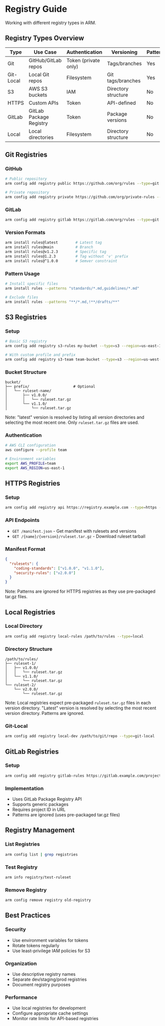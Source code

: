 # Registry Guide

Working with different registry types in ARM.

## Registry Types Overview

| Type | Use Case | Authentication | Versioning | Patterns |
|------|----------|----------------|------------|----------|
| Git | GitHub/GitLab repos | Token (private only) | Tags/branches | Yes |
| Git-Local | Local Git repos | Filesystem | Git tags/branches | Yes |
| S3 | AWS S3 buckets | IAM | Directory structure | No |
| HTTPS | Custom APIs | Token | API-defined | No |
| GitLab | GitLab Package Registry | Token | Package versions | No |
| Local | Local directories | Filesystem | Directory structure | No |

## Git Registries

### GitHub
```bash
# Public repository
arm config add registry public https://github.com/org/rules --type=git

# Private repository
arm config add registry private https://github.com/org/private-rules --type=git --authToken=$GITHUB_TOKEN
```

### GitLab
```bash
arm config add registry gitlab https://gitlab.com/org/rules --type=git --authToken=$GITLAB_TOKEN --apiType=gitlab
```

### Version Formats
```bash
arm install rules@latest        # Latest tag
arm install rules@main          # Branch
arm install rules@v1.2.3        # Specific tag
arm install rules@1.2.3         # Tag without 'v' prefix
arm install rules@^1.0.0        # Semver constraint
```

### Pattern Usage
```bash
# Install specific files
arm install rules --patterns "standards/*.md,guidelines/*.md"

# Exclude files
arm install rules --patterns "**/*.md,!**/drafts/**"
```

## S3 Registries

### Setup
```bash
# Basic S3 registry
arm config add registry s3-rules my-bucket --type=s3 --region=us-east-1

# With custom profile and prefix
arm config add registry s3-team team-bucket --type=s3 --region=us-west-2 --profile=team --prefix=/rules/
```

### Bucket Structure
```
bucket/
├── prefix/                    # Optional
│   └── ruleset-name/
│       ├── v1.0.0/
│       │   └── ruleset.tar.gz
│       └── v1.1.0/
│           └── ruleset.tar.gz
```

Note: "latest" version is resolved by listing all version directories and selecting the most recent one. Only `ruleset.tar.gz` files are used.

### Authentication
```bash
# AWS CLI configuration
aws configure --profile team

# Environment variables
export AWS_PROFILE=team
export AWS_REGION=us-east-1
```

## HTTPS Registries

### Setup
```bash
arm config add registry api https://registry.example.com --type=https --authToken=$REGISTRY_TOKEN
```

### API Endpoints
- `GET /manifest.json` - Get manifest with rulesets and versions
- `GET /{name}/{version}/ruleset.tar.gz` - Download ruleset tarball

### Manifest Format
```json
{
  "rulesets": {
    "coding-standards": ["v1.0.0", "v1.1.0"],
    "security-rules": ["v2.0.0"]
  }
}
```

Note: Patterns are ignored for HTTPS registries as they use pre-packaged tar.gz files.

## Local Registries

### Local Directory
```bash
arm config add registry local-rules /path/to/rules --type=local
```

### Directory Structure
```
/path/to/rules/
├── ruleset-1/
│   ├── v1.0.0/
│   │   └── ruleset.tar.gz
│   └── v1.1.0/
│       └── ruleset.tar.gz
└── ruleset-2/
    └── v2.0.0/
        └── ruleset.tar.gz
```

Note: Local registries expect pre-packaged `ruleset.tar.gz` files in each version directory. "Latest" version is resolved by selecting the most recent version directory. Patterns are ignored.

### Git-Local
```bash
arm config add registry local-dev /path/to/git/repo --type=git-local
```

## GitLab Registries

### Setup
```bash
arm config add registry gitlab-rules https://gitlab.example.com/projects/123 --type=gitlab --authToken=$GITLAB_TOKEN
```

### Implementation
- Uses GitLab Package Registry API
- Supports generic packages
- Requires project ID in URL
- Patterns are ignored (uses pre-packaged tar.gz files)

## Registry Management

### List Registries
```bash
arm config list | grep registries
```

### Test Registry
```bash
arm info registry/test-ruleset
```

### Remove Registry
```bash
arm config remove registry old-registry
```

## Best Practices

### Security
- Use environment variables for tokens
- Rotate tokens regularly
- Use least-privilege IAM policies for S3

### Organization
- Use descriptive registry names
- Separate dev/staging/prod registries
- Document registry purposes

### Performance
- Use local registries for development
- Configure appropriate cache settings
- Monitor rate limits for API-based registries

